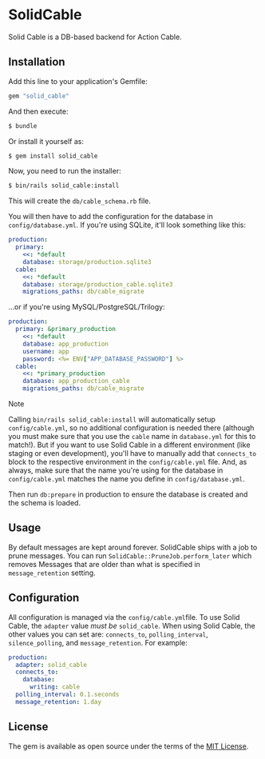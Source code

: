 # SolidCable

Solid Cable is a DB-based backend for Action Cable.


## Installation
Add this line to your application's Gemfile:

```ruby
gem "solid_cable"
```

And then execute:
```bash
$ bundle
```

Or install it yourself as:
```bash
$ gem install solid_cable
```

Now, you need to run the installer:

```bash
$ bin/rails solid_cable:install
```

This will create the `db/cable_schema.rb` file.

You will then have to add the configuration for the database in `config/database.yml`. If you're using SQLite, it'll look something like this:

```yaml
production:
  primary:
    <<: *default
    database: storage/production.sqlite3
  cable:
    <<: *default
    database: storage/production_cable.sqlite3
    migrations_paths: db/cable_migrate
```

...or if you're using MySQL/PostgreSQL/Trilogy:

```yaml
production:
  primary: &primary_production
    <<: *default
    database: app_production
    username: app
    password: <%= ENV["APP_DATABASE_PASSWORD"] %>
  cable:
    <<: *primary_production
    database: app_production_cable
    migrations_paths: db/cable_migrate
```

> [!NOTE]
> Calling `bin/rails solid_cable:install` will automatically setup `config/cable.yml`, so no additional configuration is needed there (although you must make sure that you use the `cable` name in `database.yml` for this to match!). But if you want to use Solid Cable in a different environment (like staging or even development), you'll have to manually add that `connects_to` block to the respective environment in the `config/cable.yml` file. And, as always, make sure that the name you're using for the database in `config/cable.yml` matches the name you define in `config/database.yml`.

Then run `db:prepare` in production to ensure the database is created and the schema is loaded.

## Usage

By default messages are kept around forever. SolidCable ships with a job to
prune messages. You can run `SolidCable::PruneJob.perform_later` which removes
Messages that are older than what is specified in `message_retention`
setting.

## Configuration

All configuration is managed via the `config/cable.yml`file. To use Solid Cable, the `adapter` value *must be* `solid_cable`. When using Solid Cable, the other values you can set are: `connects_to`, `polling_interval`, `silence_polling`, and `message_retention`. For example:

```yaml
production:
  adapter: solid_cable
  connects_to:
    database:
      writing: cable
  polling_interval: 0.1.seconds
  message_retention: 1.day
```

## License
The gem is available as open source under the terms of the [MIT License](https://opensource.org/licenses/MIT).
